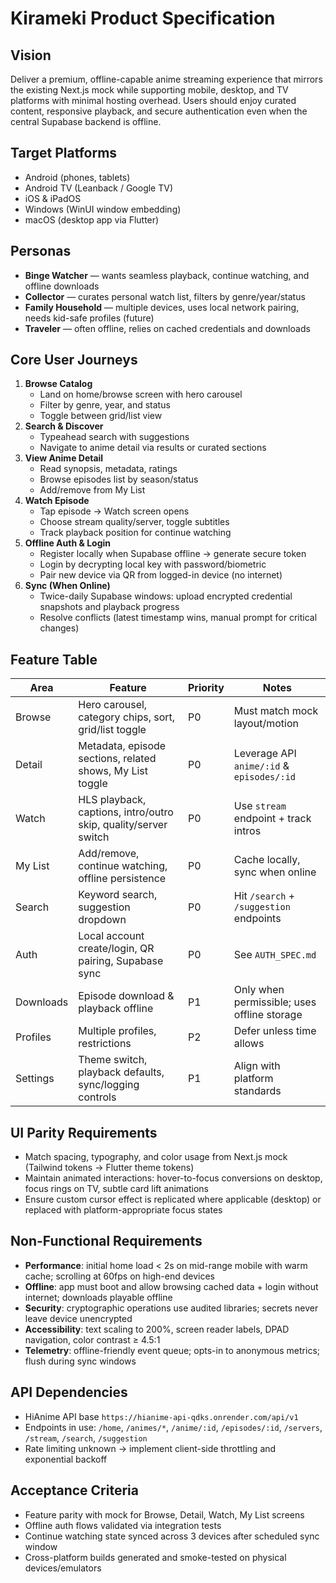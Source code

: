# Kirameki Product Specification

## Vision
Deliver a premium, offline-capable anime streaming experience that mirrors the existing Next.js mock while supporting mobile, desktop, and TV platforms with minimal hosting overhead. Users should enjoy curated content, responsive playback, and secure authentication even when the central Supabase backend is offline.

## Target Platforms
- Android (phones, tablets)
- Android TV (Leanback / Google TV)
- iOS & iPadOS
- Windows (WinUI window embedding)
- macOS (desktop app via Flutter)

## Personas
- **Binge Watcher** — wants seamless playback, continue watching, and offline downloads
- **Collector** — curates personal watch list, filters by genre/year/status
- **Family Household** — multiple devices, uses local network pairing, needs kid-safe profiles (future)
- **Traveler** — often offline, relies on cached credentials and downloads

## Core User Journeys
1. **Browse Catalog**
   - Land on home/browse screen with hero carousel
   - Filter by genre, year, and status
   - Toggle between grid/list view
2. **Search & Discover**
   - Typeahead search with suggestions
   - Navigate to anime detail via results or curated sections
3. **View Anime Detail**
   - Read synopsis, metadata, ratings
   - Browse episodes list by season/status
   - Add/remove from My List
4. **Watch Episode**
   - Tap episode → Watch screen opens
   - Choose stream quality/server, toggle subtitles
   - Track playback position for continue watching
5. **Offline Auth & Login**
   - Register locally when Supabase offline → generate secure token
   - Login by decrypting local key with password/biometric
   - Pair new device via QR from logged-in device (no internet)
6. **Sync (When Online)**
   - Twice-daily Supabase windows: upload encrypted credential snapshots and playback progress
   - Resolve conflicts (latest timestamp wins, manual prompt for critical changes)

## Feature Table

| Area | Feature | Priority | Notes |
| --- | --- | --- | --- |
| Browse | Hero carousel, category chips, sort, grid/list toggle | P0 | Must match mock layout/motion |
| Detail | Metadata, episode sections, related shows, My List toggle | P0 | Leverage API `anime/:id` & `episodes/:id` |
| Watch | HLS playback, captions, intro/outro skip, quality/server switch | P0 | Use `stream` endpoint + track intros |
| My List | Add/remove, continue watching, offline persistence | P0 | Cache locally, sync when online |
| Search | Keyword search, suggestion dropdown | P0 | Hit `/search` + `/suggestion` endpoints |
| Auth | Local account create/login, QR pairing, Supabase sync | P0 | See `AUTH_SPEC.md` |
| Downloads | Episode download & playback offline | P1 | Only when permissible; uses offline storage |
| Profiles | Multiple profiles, restrictions | P2 | Defer unless time allows |
| Settings | Theme switch, playback defaults, sync/logging controls | P1 | Align with platform standards |

## UI Parity Requirements
- Match spacing, typography, and color usage from Next.js mock (Tailwind tokens → Flutter theme tokens)
- Maintain animated interactions: hover-to-focus conversions on desktop, focus rings on TV, subtle card lift animations
- Ensure custom cursor effect is replicated where applicable (desktop) or replaced with platform-appropriate focus states

## Non-Functional Requirements
- **Performance**: initial home load < 2s on mid-range mobile with warm cache; scrolling at 60fps on high-end devices
- **Offline**: app must boot and allow browsing cached data + login without internet; downloads playable offline
- **Security**: cryptographic operations use audited libraries; secrets never leave device unencrypted
- **Accessibility**: text scaling to 200%, screen reader labels, DPAD navigation, color contrast ≥ 4.5:1
- **Telemetry**: offline-friendly event queue; opts-in to anonymous metrics; flush during sync windows

## API Dependencies
- HiAnime API base `https://hianime-api-qdks.onrender.com/api/v1`
- Endpoints in use: `/home`, `/animes/*`, `/anime/:id`, `/episodes/:id`, `/servers`, `/stream`, `/search`, `/suggestion`
- Rate limiting unknown → implement client-side throttling and exponential backoff

## Acceptance Criteria
- Feature parity with mock for Browse, Detail, Watch, My List screens
- Offline auth flows validated via integration tests
- Continue watching state synced across 3 devices after scheduled sync window
- Cross-platform builds generated and smoke-tested on physical devices/emulators
